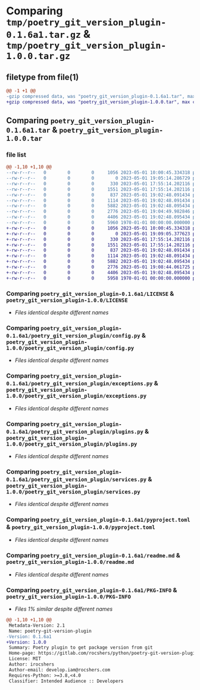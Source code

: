 # Comparing `tmp/poetry_git_version_plugin-0.1.6a1.tar.gz` & `tmp/poetry_git_version_plugin-1.0.0.tar.gz`

## filetype from file(1)

```diff
@@ -1 +1 @@
-gzip compressed data, was "poetry_git_version_plugin-0.1.6a1.tar", max compression
+gzip compressed data, was "poetry_git_version_plugin-1.0.0.tar", max compression
```

## Comparing `poetry_git_version_plugin-0.1.6a1.tar` & `poetry_git_version_plugin-1.0.0.tar`

### file list

```diff
@@ -1,10 +1,10 @@
--rw-r--r--   0        0        0     1056 2023-05-01 10:00:45.334318 poetry_git_version_plugin-0.1.6a1/LICENSE
--rw-r--r--   0        0        0        0 2023-05-01 19:05:14.286729 poetry_git_version_plugin-0.1.6a1/poetry_git_version_plugin/__init__.py
--rw-r--r--   0        0        0      330 2023-05-01 17:55:14.202116 poetry_git_version_plugin-0.1.6a1/poetry_git_version_plugin/commands.py
--rw-r--r--   0        0        0     1551 2023-05-01 17:55:14.202116 poetry_git_version_plugin-0.1.6a1/poetry_git_version_plugin/config.py
--rw-r--r--   0        0        0      837 2023-05-01 19:02:48.091434 poetry_git_version_plugin-0.1.6a1/poetry_git_version_plugin/exceptions.py
--rw-r--r--   0        0        0     1114 2023-05-01 19:02:48.091434 poetry_git_version_plugin-0.1.6a1/poetry_git_version_plugin/plugins.py
--rw-r--r--   0        0        0     5882 2023-05-01 19:02:48.095434 poetry_git_version_plugin-0.1.6a1/poetry_git_version_plugin/services.py
--rw-r--r--   0        0        0     2776 2023-05-01 19:04:49.982846 poetry_git_version_plugin-0.1.6a1/pyproject.toml
--rw-r--r--   0        0        0     4406 2023-05-01 19:02:48.095434 poetry_git_version_plugin-0.1.6a1/readme.md
--rw-r--r--   0        0        0     5960 1970-01-01 00:00:00.000000 poetry_git_version_plugin-0.1.6a1/PKG-INFO
+-rw-r--r--   0        0        0     1056 2023-05-01 10:00:45.334318 poetry_git_version_plugin-1.0.0/LICENSE
+-rw-r--r--   0        0        0        0 2023-05-01 19:09:05.377623 poetry_git_version_plugin-1.0.0/poetry_git_version_plugin/__init__.py
+-rw-r--r--   0        0        0      330 2023-05-01 17:55:14.202116 poetry_git_version_plugin-1.0.0/poetry_git_version_plugin/commands.py
+-rw-r--r--   0        0        0     1551 2023-05-01 17:55:14.202116 poetry_git_version_plugin-1.0.0/poetry_git_version_plugin/config.py
+-rw-r--r--   0        0        0      837 2023-05-01 19:02:48.091434 poetry_git_version_plugin-1.0.0/poetry_git_version_plugin/exceptions.py
+-rw-r--r--   0        0        0     1114 2023-05-01 19:02:48.091434 poetry_git_version_plugin-1.0.0/poetry_git_version_plugin/plugins.py
+-rw-r--r--   0        0        0     5882 2023-05-01 19:02:48.095434 poetry_git_version_plugin-1.0.0/poetry_git_version_plugin/services.py
+-rw-r--r--   0        0        0     2776 2023-05-01 19:08:44.061725 poetry_git_version_plugin-1.0.0/pyproject.toml
+-rw-r--r--   0        0        0     4406 2023-05-01 19:02:48.095434 poetry_git_version_plugin-1.0.0/readme.md
+-rw-r--r--   0        0        0     5958 1970-01-01 00:00:00.000000 poetry_git_version_plugin-1.0.0/PKG-INFO
```

### Comparing `poetry_git_version_plugin-0.1.6a1/LICENSE` & `poetry_git_version_plugin-1.0.0/LICENSE`

 * *Files identical despite different names*

### Comparing `poetry_git_version_plugin-0.1.6a1/poetry_git_version_plugin/config.py` & `poetry_git_version_plugin-1.0.0/poetry_git_version_plugin/config.py`

 * *Files identical despite different names*

### Comparing `poetry_git_version_plugin-0.1.6a1/poetry_git_version_plugin/exceptions.py` & `poetry_git_version_plugin-1.0.0/poetry_git_version_plugin/exceptions.py`

 * *Files identical despite different names*

### Comparing `poetry_git_version_plugin-0.1.6a1/poetry_git_version_plugin/plugins.py` & `poetry_git_version_plugin-1.0.0/poetry_git_version_plugin/plugins.py`

 * *Files identical despite different names*

### Comparing `poetry_git_version_plugin-0.1.6a1/poetry_git_version_plugin/services.py` & `poetry_git_version_plugin-1.0.0/poetry_git_version_plugin/services.py`

 * *Files identical despite different names*

### Comparing `poetry_git_version_plugin-0.1.6a1/pyproject.toml` & `poetry_git_version_plugin-1.0.0/pyproject.toml`

 * *Files identical despite different names*

### Comparing `poetry_git_version_plugin-0.1.6a1/readme.md` & `poetry_git_version_plugin-1.0.0/readme.md`

 * *Files identical despite different names*

### Comparing `poetry_git_version_plugin-0.1.6a1/PKG-INFO` & `poetry_git_version_plugin-1.0.0/PKG-INFO`

 * *Files 1% similar despite different names*

```diff
@@ -1,10 +1,10 @@
 Metadata-Version: 2.1
 Name: poetry-git-version-plugin
-Version: 0.1.6a1
+Version: 1.0.0
 Summary: Poetry plugin to get package version from git
 Home-page: https://gitlab.com/rocshers/python/poetry-git-version-plugin
 License: MIT
 Author: irocshers
 Author-email: develop.iam@rocshers.com
 Requires-Python: >=3.8,<4.0
 Classifier: Intended Audience :: Developers
```

